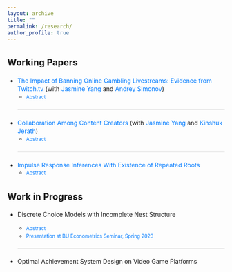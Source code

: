 ```yaml
---
layout: archive
title: ""
permalink: /research/
author_profile: true
---
```


<style>
  body {
    line-height: 1.4; /* Adjust line spacing */
  }

  p, li {
    font-size: 1em; /* Font size for regular text */
  }

  .coauthors, .subcontent {
    font-size: 0.9em; /* Customize specific classes if needed */
  }

  /* Only remove underline and set color for links within .main-content */
  .main-content a,
  .main-content a:link,
  .main-content a:visited,
  .main-content a:hover,
  .main-content a:active {
    color: #007bff !important;
    text-decoration: none !important;
  }

  .main-content .toggle-link {
    cursor: pointer;
    color: #007bff !important;
    text-decoration: none !important;
    font-size: 0.9em;
  }

  .abstract {
    display: none; /* Hide the abstract by default */
    text-align: justify; /* Justify text for better readability */
    margin-top: 5px;
  }

  h2, h3 {
    margin-top: 1.5em; /* Increase space above headings */
  }

  /* Indent subcontents and add bullet points for them */
  ul.subcontent {
    list-style-type: circle; /* Set bullet points to circles for subcontent */
    margin-left: 10px; /* Indent subcontents */
    padding-left: 10px; /* Reduce padding for subcontent */
  }

  /* Divider between each paper */
  .underline {
    display: block;
    margin: 20px 0;
    border-bottom: 1px solid #ddd;
  }
</style>

<script>
  function toggleAbstract(id) {
    var abstract = document.getElementById(id);
    if (abstract.style.display === "none" || abstract.style.display === "") {
      abstract.style.display = "block";
    } else {
      abstract.style.display = "none";
    }
  }
</script>

<div class="main-content" markdown="1">

## Working Papers

<ul>
  <!-- Paper 1 -->
  <li>
    <a href="https://papers.ssrn.com/sol3/papers.cfm?abstract_id=5298054">The Impact of Banning Online Gambling Livestreams: Evidence from Twitch.tv</a> 
    (with <a href="https://www.jasmineyang.marketing">Jasmine Yang</a> and <a href="https://www.andreysimonov.com">Andrey Simonov</a>)
    <ul class="subcontent">
      <li>
        <span class="toggle-link" onclick="toggleAbstract('abstract-1')">Abstract</span>
      </li>
      <li id="abstract-1" class="abstract">
        How effective is platform self-regulation at eliminating harmful content? We examine Twitch’s ban on unlicensed online gambling livestreams implemented in October 2022. Using a novel panel dataset covering the top 6,000 Twitch streamers, we identify banned content and affected streamers by leveraging video analysis of historical clips, high-frequency stream titles, and in-stream chat data. To address key identification challenges, we apply both a two-way fixed effects difference-in-differences (DiD) estimator and a Synthetic DiD approach, and we propose a network analysis to account for potential interference effects. On the supply side, the policy led to a 63.2% reduction in weekly gambling streams and a 44.3% decrease in overall content production among streamers whose content was banned. Moreover, streamers whose gambling content was not banned reduced their gambling and overall content production by 12.2% and 17.6%, respectively, indicating a regulatory spillover effect. This reaction was more pronounced among popular streamers and those with greater reputation concerns. On the demand side, while the policy reduced total viewership and low-tier subscriptions for the affected streamers, revenue from high-tier subscriptions – reflecting more loyal viewers – remained unaffected. We discuss the implications of Twitch’s policy ban and the broader practices of content self-regulation on digital platforms.
      </li>
    </ul>
  </li>

  <div class="underline"></div>

  <!-- Paper 2 -->
  <li>
    <a href="https://papers.ssrn.com/sol3/papers.cfm?abstract_id=4538856">Collaboration Among Content Creators</a> 
    (with <a href="https://www.jasmineyang.marketing">Jasmine Yang</a> and <a href="https://www.columbia.edu/~kj2323/">Kinshuk Jerath</a>)
    <ul class="subcontent">
      <li>
        <span class="toggle-link" onclick="toggleAbstract('abstract-2')">Abstract</span>
      </li>
      <li id="abstract-2" class="abstract">
        We study content collaboration in the creator economy, in which competing creators mutually agree to collaborate on joint content and negotiate on content production and revenue sharing. Using a game theory model with creators competing for consumers on a Hotelling line, we show that collaboration allows creators to use the jointly-produced content to moderate competition, while using their individual content to expand into new audiences. This increases content diversity but also leads to increased monetizability of content. In general, collaboration among creators has an effect of increasing the profits of creators while reducing consumer surplus. When creators create content with heterogeneous entertainment values, the creator producing content of lower entertainment value has an incentive to free ride on the collaborative content. This free riding may increase surplus for consumers (who without collaboration would watch content of low entertainment value), thereby improving creators’ profits as well as consumer surplus. Our results provide guidance to content creators, to platforms designing tools to facilitate collaborations, and to policymakers.
      </li>
    </ul>
  </li>

  <div class="underline"></div>

  <!-- Paper 3 -->
  <li>
    <a href="https://qifan-han.github.io/files/IRF_paper.pdf">Impulse Response Inferences With Existence of Repeated Roots</a>
    <ul class="subcontent">
      <li>
        <span class="toggle-link" onclick="toggleAbstract('abstract-3')">Abstract</span>
      </li>
      <li id="abstract-3" class="abstract">
        Vector Autoregression (VAR) and local projection (LP) are the two main methods of estimating and conducting inferences of the impulse response functions (IRFs) in macroeconomic studies, allowing researchers to choose between them based on the subjects of interest. This paper extends existing works on the comparison between AR inferences and LP inferences, by considering data generating processes with repeated roots. Consequently, the autoregressive estimation of impulse responses will converge to a special type of real-valued random variable, and the bootstrap Efron confidence interval of lag-augmented AR will always be conservative, even if the roots are away from the unit circle. This problem is more severe when the time series is highly persistent and at both intermediate and long horizons. The results are supported by Monte Carlo simulations with different values of roots in AR(2), AR(3) and VAR(1) models.
      </li>
    </ul>
  </li>
</ul>

## Work in Progress

<ul>
  <!-- WIP 1 -->
  <li>
    Discrete Choice Models with Incomplete Nest Structure
  </li>
  <ul class="subcontent">
    <li>
      <span class="toggle-link" onclick="toggleAbstract('abstract-wip-1')">Abstract</span>
    </li>
    <li id="abstract-wip-1" class="abstract">
      Nested logit model is one of the most widely applied tools in discrete choice analysis, due to its ability to capture rich substitution patterns in market data. However, the researcher needs to define a nest structure ex ante, as the chosen nest is usually based on prior knowledge of the market and will be applied to all individuals. This paper discusses the identification of individual preferences, while relaxing this unique nest structure assumption and allowing for heterogeneity in individuals' recognition of the nest structures in the same market. I characterize the sharp identification region of parameters in the nested logit model, based on the coexistence of a given set of nest structures. I show in a series of Monte Carlo simulations that misspecification of the nest structure may result in the identification region not covering the true parameter, whereas the identification region solves the misspecification problem and partially identifies the parameters by allowing for multiple nest structures.
    </li>
    <li>
      <a class="toggle-link" href="https://qifan-han.github.io/files/Seminar_Presentation_SP2023.pdf" target="_blank">Presentation at BU Econometrics Seminar, Spring 2023</a>
    </li>
  </ul>

  <div class="underline"></div>

  <!-- WIP 2 -->
  <li>
    Optimal Achievement System Design on Video Game Platforms
  </li>
</ul>

</div>
